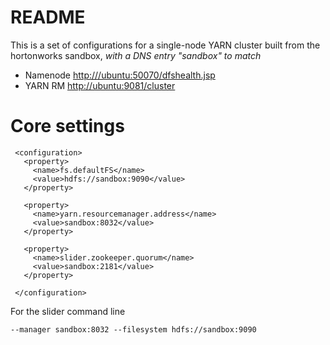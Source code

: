 <!---
   Licensed to the Apache Software Foundation (ASF) under one or more
   contributor license agreements.  See the NOTICE file distributed with
   this work for additional information regarding copyright ownership.
   The ASF licenses this file to You under the Apache License, Version 2.0
   (the "License"); you may not use this file except in compliance with
   the License.  You may obtain a copy of the License at

       http://www.apache.org/licenses/LICENSE-2.0

   Unless required by applicable law or agreed to in writing, software
   distributed under the License is distributed on an "AS IS" BASIS,
   WITHOUT WARRANTIES OR CONDITIONS OF ANY KIND, either express or implied.
   See the License for the specific language governing permissions and
   limitations under the License.
-->

 # README
 
This is a set of configurations for a single-node YARN cluster built
from the hortonworks sandbox, *with a DNS entry "sandbox" to match*


 
 * Namenode [http:///ubuntu:50070/dfshealth.jsp](﻿http://ubuntu:50070/dfshealth.jsp)
 * YARN RM [﻿http://ubuntu:9081/cluster](﻿http://ubuntu:9081/cluster)
 
 # Core settings
 
     <configuration>
       <property>
         <name>fs.defaultFS</name>
         <value>hdfs://sandbox:9090</value>
       </property>

       <property>
         <name>yarn.resourcemanager.address</name>
         <value>sandbox:8032</value>
       </property>
       
       <property>
         <name>slider.zookeeper.quorum</name>
         <value>sandbox:2181</value>
       </property>

     </configuration>
 
 For the slider command line
 
    --manager sandbox:8032 --filesystem hdfs://sandbox:9090 
 
 
